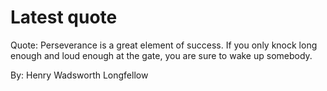 # Latest quote 

Quote: Perseverance is a great element of success. If you only knock long enough and loud enough at the gate, you are sure to wake up somebody. 

By: Henry Wadsworth Longfellow